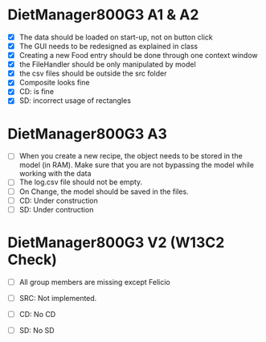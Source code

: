 # DietManager800G3 A1 & A2

- [x] The data should be loaded on start-up, not on button click
- [x] The GUI needs to be redesigned as explained in class
- [x] Creating a new Food entry should be done through one context window
- [x] the FileHandler should be only manipulated by model
- [x] the csv files should be outside the src folder
- [x] Composite looks fine
- [x] CD: is fine
- [x] SD: incorrect usage of rectangles

# DietManager800G3 A3

- [ ] When you create a new recipe, the object needs to be stored in the model (in RAM). Make sure that you are not bypassing the model while working with the data
- [ ] The log.csv file should not be empty.
- [ ] On Change, the model should be saved in the files.
- [ ] CD: Under construction
- [ ] SD: Under contruction 

# DietManager800G3 V2 (W13C2 Check)
- [ ] All group members are missing except Felicio
- [ ] SRC: Not implemented. 
- [ ] CD: No CD
- [ ] SD: No SD


